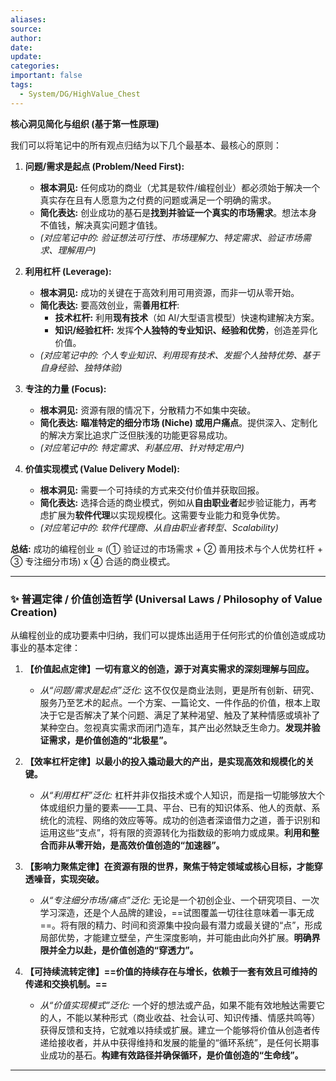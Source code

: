 ```yaml
---
aliases: 
source: 
author: 
date: 
update: 
categories: 
important: false
tags:
  - System/DG/HighValue_Chest
---
```



**核心洞见简化与组织 (基于第一性原理)**

我们可以将笔记中的所有观点归结为以下几个最基本、最核心的原则：

1.  **问题/需求是起点 (Problem/Need First):**
    *   **根本洞见:** 任何成功的商业（尤其是软件/编程创业）都必须始于解决一个真实存在且有人愿意为之付费的问题或满足一个明确的需求。
    *   **简化表达:** 创业成功的基石是**找到并验证一个真实的市场需求**。想法本身不值钱，解决真实问题才值钱。
    *   *(对应笔记中的: 验证想法可行性、市场理解力、特定需求、验证市场需求、理解用户)*

2.  **利用杠杆 (Leverage):**
    *   **根本洞见:** 成功的关键在于高效利用可用资源，而非一切从零开始。
    *   **简化表达:** 要高效创业，需**善用杠杆**:
        *   **技术杠杆:** 利用**现有技术**（如 AI/大型语言模型）快速构建解决方案。
        *   **知识/经验杠杆:** 发挥**个人独特的专业知识、经验和优势**，创造差异化价值。
    *   *(对应笔记中的: 个人专业知识、利用现有技术、发掘个人独特优势、基于自身经验、独特体验)*

3.  **专注的力量 (Focus):**
    *   **根本洞见:** 资源有限的情况下，分散精力不如集中突破。
    *   **简化表达:** **瞄准特定的细分市场 (Niche) 或用户痛点**。提供深入、定制化的解决方案比追求广泛但肤浅的功能更容易成功。
    *   *(对应笔记中的: 特定需求、利基应用、针对特定用户)*

4.  **价值实现模式 (Value Delivery Model):**
    *   **根本洞见:** 需要一个可持续的方式来交付价值并获取回报。
    *   **简化表达:** 选择合适的商业模式，例如从**自由职业者**起步验证能力，再考虑扩展为**软件代理**以实现规模化。这需要专业能力和竞争优势。
    *   *(对应笔记中的: 软件代理商、从自由职业者转型、Scalability)*

**总结:** 成功的编程创业 ≈ (① 验证过的市场需求 + ② 善用技术与个人优势杠杆 + ③ 专注细分市场) x ④ 合适的商业模式。

---

### ✨ 普遍定律 / 价值创造哲学 (Universal Laws / Philosophy of Value Creation)

从编程创业的成功要素中归纳，我们可以提炼出适用于任何形式的价值创造或成功事业的基本定律：

1.  **【价值起点定律】一切有意义的创造，源于对真实需求的深刻理解与回应。**
    *   *从“问题/需求是起点”泛化:* 这不仅仅是商业法则，更是所有创新、研究、服务乃至艺术的起点。一个方案、一篇论文、一件作品的价值，根本上取决于它是否解决了某个问题、满足了某种渴望、触及了某种情感或填补了某种空白。忽视真实需求而闭门造车，其产出必然缺乏生命力。**发现并验证需求，是价值创造的“北极星”。**

2.  **【效率杠杆定律】以最小的投入撬动最大的产出，是实现高效和规模化的关键。**
    *   *从“利用杠杆”泛化:* 杠杆并非仅指技术或个人知识，而是指一切能够放大个体或组织力量的要素——工具、平台、已有的知识体系、他人的贡献、系统化的流程、网络的效应等等。成功的创造者深谙借力之道，善于识别和运用这些“支点”，将有限的资源转化为指数级的影响力或成果。**利用和整合而非从零开始，是高效价值创造的“加速器”。**

3.  **【影响力聚焦定律】在资源有限的世界，聚焦于特定领域或核心目标，才能穿透噪音，实现突破。**
    *   *从“专注细分市场/痛点”泛化:* 无论是一个初创企业、一个研究项目、一次学习深造，还是个人品牌的建设，==试图覆盖一切往往意味着一事无成==。将有限的精力、时间和资源集中投向最有潜力或最关键的“点”，形成局部优势，才能建立壁垒，产生深度影响，并可能由此向外扩展。**明确界限并全力以赴，是价值创造的“穿透力”。**

4.  **【可持续流转定律】==价值的持续存在与增长，依赖于一套有效且可维持的传递和交换机制。==**
    *   *从“价值实现模式”泛化:* 一个好的想法或产品，如果不能有效地触达需要它的人，不能以某种形式（商业收益、社会认可、知识传播、情感共鸣等）获得反馈和支持，它就难以持续或扩展。建立一个能够将价值从创造者传递给接收者，并从中获得维持和发展的能量的“循环系统”，是任何长期事业成功的基石。**构建有效路径并确保循环，是价值创造的“生命线”。**

---
